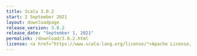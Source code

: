 ```yaml
---
title: Scala 3.0.2
start: 2 September 2021
layout: downloadpage
release_version: 3.0.2
release_date: "September 1, 2021"
permalink: /download/3.0.2.html
license: <a href="https://www.scala-lang.org/license/">Apache License, Version 2.0</a>
---
```

